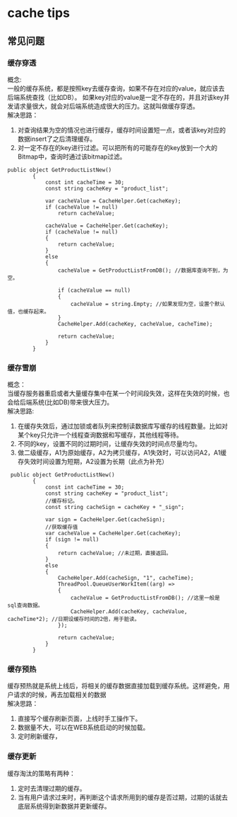 # cache tips

## 常见问题

### 缓存穿透
概念:   
一般的缓存系统，都是按照key去缓存查询，如果不存在对应的value，就应该去后端系统查找（比如DB）。
如果key对应的value是一定不存在的，并且对该key并发请求量很大，就会对后端系统造成很大的压力。这就叫做缓存穿透。    
解决思路：
1. 对查询结果为空的情况也进行缓存，缓存时间设置短一点，或者该key对应的数据insert了之后清理缓存。
2. 对一定不存在的key进行过滤。可以把所有的可能存在的key放到一个大的Bitmap中，查询时通过该bitmap过滤。

```
public object GetProductListNew()
        {
            const int cacheTime = 30;
            const string cacheKey = "product_list";

            var cacheValue = CacheHelper.Get(cacheKey);
            if (cacheValue != null)
                return cacheValue;
                
            cacheValue = CacheHelper.Get(cacheKey);
            if (cacheValue != null)
            {
                return cacheValue;
            }
            else
            {
                cacheValue = GetProductListFromDB(); //数据库查询不到，为空。
                
                if (cacheValue == null)
                {
                    cacheValue = string.Empty; //如果发现为空，设置个默认值，也缓存起来。                
                }
                CacheHelper.Add(cacheKey, cacheValue, cacheTime);
                
                return cacheValue;
            }
        }  

```

### 缓存雪崩
概念：  
    当缓存服务器重启或者大量缓存集中在某一个时间段失效，这样在失效的时候，也会给后端系统(比如DB)带来很大压力。    
解决思路:  
1. 在缓存失效后，通过加锁或者队列来控制读数据库写缓存的线程数量。比如对某个key只允许一个线程查询数据和写缓存，其他线程等待。
2. 不同的key，设置不同的过期时间，让缓存失效的时间点尽量均匀。
3. 做二级缓存，A1为原始缓存，A2为拷贝缓存，A1失效时，可以访问A2，A1缓存失效时间设置为短期，A2设置为长期（此点为补充）

```
 public object GetProductListNew()
        {
            const int cacheTime = 30;
            const string cacheKey = "product_list";
            //缓存标记。
            const string cacheSign = cacheKey + "_sign";
            
            var sign = CacheHelper.Get(cacheSign);
            //获取缓存值
            var cacheValue = CacheHelper.Get(cacheKey);
            if (sign != null)
            {
                return cacheValue; //未过期，直接返回。
            }
            else
            {
                CacheHelper.Add(cacheSign, "1", cacheTime);
                ThreadPool.QueueUserWorkItem((arg) =>
                {
                    cacheValue = GetProductListFromDB(); //这里一般是 sql查询数据。
                    CacheHelper.Add(cacheKey, cacheValue, cacheTime*2); //日期设缓存时间的2倍，用于脏读。                
                });
                
                return cacheValue;
            }
        } 
```

### 缓存预热
缓存预热就是系统上线后，将相关的缓存数据直接加载到缓存系统。这样避免，用户请求的时候，再去加载相关的数据   
解决思路：  
1. 直接写个缓存刷新页面，上线时手工操作下。 
2. 数据量不大，可以在WEB系统启动的时候加载。
3. 定时刷新缓存，

### 缓存更新
缓存淘汰的策略有两种：   
1. 定时去清理过期的缓存。
2. 当有用户请求过来时，再判断这个请求所用到的缓存是否过期，过期的话就去底层系统得到新数据并更新缓存。
